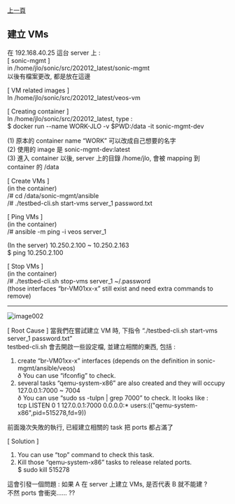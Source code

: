 [上一頁](https://jian-hong-wu.github.io/blog/)

## 建立 VMs

在 192.168.40.25 這台 server 上 :  
[ sonic-mgmt ]  
in /home/jlo/sonic/src/202012_latest/sonic-mgmt  
以後有檔案更改, 都是放在這邊

[ VM related images ]  
In /home/jlo/sonic/src/202012_latest/veos-vm

[ Creating container ]  
In /home/jlo/sonic/src/202012_latest, type :  
  $ docker run --name WORK-JLO -v $PWD:/data -it sonic-mgmt-dev

(1)   原本的 container name “WORK” 可以改成自己想要的名字  
(2)   使用的 image 是 sonic-mgmt-dev:latest  
(3)   進入 container 以後, server 上的目錄 /home/jlo, 會被 mapping 到 container 的 /data

[ Create VMs ]  
(in the container)  
/# cd /data/sonic-mgmt/ansible  
/# ./testbed-cli.sh start-vms server_1 password.txt

[ Ping VMs ]  
(in the container)  
/# ansible -m ping -i veos server_1

(In the server)   10.250.2.100 ~ 10.250.2.163  
$ ping 10.250.2.100

 

[ Stop VMs ]  
(in the container)  
/# ./testbed-cli.sh stop-vms server_1 ~/.password  
(those interfaces “br-VM01xx-x” still exist and need extra commands to remove)

---
![image002](https://jian-hong-wu.github.io/blog/VMs/image002.png)

[ Root Cause ]
當我們在嘗試建立 VM 時, 下指令 “./testbed-cli.sh start-vms server_1 password.txt”  
testbed-cli.sh 會去開啟一些設定檔, 並建立相關的東西, 包括 :  
1.  create “br-VM01xx-x” interfaces (depends on the definition in sonic-mgmt/ansible/veos)  
ð You can use “ifconfig” to check.
2.  several tasks “qemu-system-x86” are also created and they will occupy 127.0.0.1:7000 ~ 7004  
ð You can use “sudo ss -tulpn | grep 7000” to check. It looks like :  
tcp   LISTEN  0       1     127.0.0.1:7000      0.0.0.0:*     users:(("qemu-system-x86",pid=515278,fd=9))
 
前面幾次失敗的執行, 已經建立相關的 task 把 ports 都占滿了
 
[ Solution ]  
1.  You can use “top” command to check this task.  
2.  Kill those “qemu-system-x86” tasks to release related ports.  
$ sudo kill 515278
 
這會引發一個問題 : 如果 A 在 server 上建立 VMs, 是否代表 B 就不能建 ?  
不然 ports 會衝突…… ??

